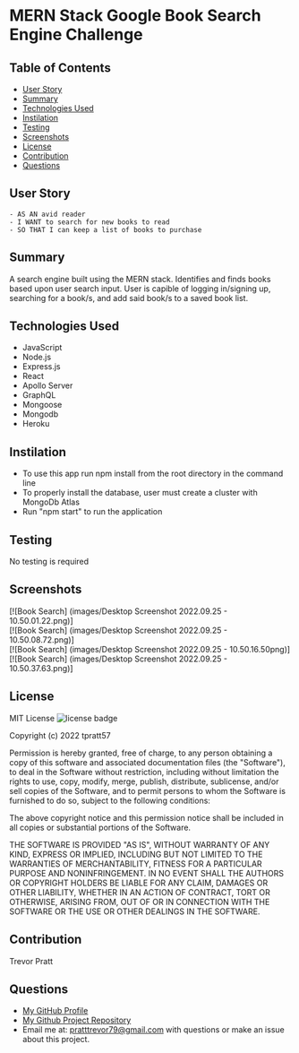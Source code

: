 # MERN Stack Google Book Search Engine Challenge  

## Table of Contents  
- [User Story](#user-story)
- [Summary](#summary)
- [Technologies Used](#technologies-used)
- [Instilation](#instilation)
- [Testing](#testing)
- [Screenshots](#screenshots)
- [License](#License)
- [Contribution](#contribution)
- [Questions](#questions)  

## User Story  
```
- AS AN avid reader
- I WANT to search for new books to read
- SO THAT I can keep a list of books to purchase
```

## Summary  
A search engine built using the MERN stack. Identifies and finds books based upon user search input. User is capible of logging in/signing up, searching for a book/s, and add said book/s to a saved book list.  

## Technologies Used
* JavaScript
* Node.js
* Express.js
* React
* Apollo Server
* GraphQL
* Mongoose
* Mongodb
* Heroku

## Instilation  
* To use this app run npm install from the root directory in the command line 
* To properly install the database, user must create a cluster with MongoDb Atlas
* Run "npm start" to run the application

## Testing  
No testing is required

## Screenshots  

[![Book Search] (images/Desktop Screenshot 2022.09.25 - 10.50.01.22.png)]  
[![Book Search] (images/Desktop Screenshot 2022.09.25 - 10.50.08.72.png)]  
[![Book Search] (images/Desktop Screenshot 2022.09.25 - 10.50.16.50png)]  
[![Book Search] (images/Desktop Screenshot 2022.09.25 - 10.50.37.63.png)]  

## License  

MIT License
![license badge](https://img.shields.io/badge/license-MIT-blue)

Copyright (c) 2022 tpratt57

Permission is hereby granted, free of charge, to any person obtaining a copy
of this software and associated documentation files (the "Software"), to deal
in the Software without restriction, including without limitation the rights
to use, copy, modify, merge, publish, distribute, sublicense, and/or sell
copies of the Software, and to permit persons to whom the Software is
furnished to do so, subject to the following conditions:

The above copyright notice and this permission notice shall be included in all
copies or substantial portions of the Software.

THE SOFTWARE IS PROVIDED "AS IS", WITHOUT WARRANTY OF ANY KIND, EXPRESS OR
IMPLIED, INCLUDING BUT NOT LIMITED TO THE WARRANTIES OF MERCHANTABILITY,
FITNESS FOR A PARTICULAR PURPOSE AND NONINFRINGEMENT. IN NO EVENT SHALL THE
AUTHORS OR COPYRIGHT HOLDERS BE LIABLE FOR ANY CLAIM, DAMAGES OR OTHER
LIABILITY, WHETHER IN AN ACTION OF CONTRACT, TORT OR OTHERWISE, ARISING FROM,
OUT OF OR IN CONNECTION WITH THE SOFTWARE OR THE USE OR OTHER DEALINGS IN THE
SOFTWARE.

## Contribution  
Trevor Pratt

## Questions  
  * [My GitHub Profile](https://github.com/tpratt57)
  * [My Github Project Repository](https://github.com/tpratt57/book-search-engine)
  * Email me at: [pratttrevor79@gmail.com](mailto:pratttrevor79@gmail.com) with questions or make an issue about this project.

